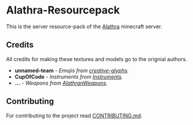 # Alathra-Resourcepack 

This is the server resource-pack of the [Alathra](https://alathra.com) minecraft server.

## Credits  

All credits for making these textures and models go to the orignial authors.

- **unnamed-team** - *Emojis from [creative-glyphs](https://www.spigotmc.org/resources/unsupported-free-creative-glyphs.96402/).*
- **CupOfCode** - *Instruments from [Instruments](https://www.spigotmc.org/resources/instruments.87156/).*
- **...** - *Weapons from [AlathranWeapons](https://github.com/Alathra/AlathraWeapons).*


## Contributing

For contributing to the project read [CONTRIBUTING.md](./CONTRIBUTING.md).